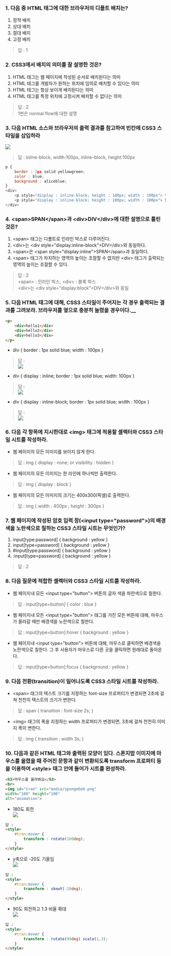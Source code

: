 ### 1. 다음 중 HTML 태그에 대한 브라우저의 디폴트 배치는?
1. 정적 배치
2. 상대 배치
3. 절대 배지
4. 고정 배치

> 답 : 1

### 2. CSS3에서 배치의 의미를 잘 설명한 것은?
1. HTML 태그는 웹 페이지에 작성된 순서로 배치된다는 의미
2. HTML 태그를 개발자가 원하는 위치에 임의로 배치할 수 있다는 의미
3. HTML 태그는 항상 보이게 배치된다는 의미
4. HTML 태그를 특정 위치에 고정시켜 배치할 수 없다는 의미

> 답 : 2  
> 1번은 normal flow에 대한 설명  

### 3. 다음 HTML 소스와 브라우저의 출력 결과를 참고하여 빈칸에 CSS3 스타일을 삽입하라

![](../Img/Practice5_1.png)  
> 답 : inline-block, width:100px, inline-block, height:100px

```JavaScript
p {
    border : 2px solid yellowgreen;
    color : blue;
    background : aliceblue;
}
<div>
    <p style="display : inline-block; height : 100px; width : 100px"> 학생 여러분을 정말로 사랑합니다. 특히 1학년을. </p>
    <p style="display : inline-block; height : 100px; width : 100px"> 물론 3, 4 학년 학생 여러분도 무척 사랑하지요!</p>
</div>
```

### 4. \<span>SPAN\</span>과 \<div>DIV\</div>에 대한 설명으로 틀린 것은?

1. \<span> 태그는 디폴트로 인라인 박스로 다루어진다.
2. \<div>는 \<div style="display:inline-block">DIV\</div>와 동일하다.
3. \<span>은 \<span style="display:inline">SPAN\</span>과 동일하다.
4. \<span> 태그가 차지하는 영역의 높이는 조절할 수 없지만 \<div> 태그가 출력되는 영역의 높이는 조절할 수 있다. 

> 답 : 2  
> \<span> : 인라인 박스, \<div> : 블록 박스  
> \<div>는 \<div style="display:block">DIV\</div>와 동일

### 5. 다음 HTML 태그에 대해, CSS3 스타일이 주어지는 각 경우 출력되는 결과를 그려보라. 브라우저를 옆으로 충분히 늘렸을 경우이다.__

```HTML
<p>
    <div>hello1</div>
    <div>hello2</div>
    <div>hello3</div>
</p>
```


- div { border : 1px solid blue; width : 100px }
> 답 :  
> ![](../Img/Practice5_2.png)
- div { display : inline; border : 1px solid blue; width: 100px }
> 답 :  
> ![](../Img/Practice5_3.png)
- div { display : inline-block; border : 1px solid blue; width : 100px }
> 답 :  
> ![](../Img/Practice5_4.png)

### 6. 다음 각 항목에 지시한대로 \<img> 태그에 적용할 셀렉터와 CSS3 스타일 시트를 작성하라.

- 웹 페이지의 모든 이미지를 보이지 않게 한다.
> 답 : img { display : none; or visibility : hidden }

- 웹 페이지의 모든 이미지는 한 라인에 하나씩만 출력한다.
> 답 : img { display : block } 

- 웹 페이지의 모든 이미지의 크기는 400x300(픽셀)로 출력한다.
> 답 : img { width : 400px ; height : 300px }

### 7. 웹 페이지에 작성된 암호 입력 창(\<input type="password">)의 배경색을 노란색으로 칠하는 CSS3 스타일 시트는 무엇인가?

1. input[type:password] { background : yellow }
2. input[type=password] { background : yellow }
3. #input[type:password] { background : yellow }
4. :input[type=password] { background : yellow }

> 답 : 2

### 8. 다음 질문에 적합한 셀렉터와 CSS3 스타일 시트를 작성하라.

- 웹 페이지내 모든 \<input type="button"> 버튼의 글자 색을 파란색으로 칠한다.
> 답 : input[type=button] { color : blue }

- 웹 페이지내 모든 \<input type="button"> 태그를 가진 모든 버튼에 대해, 마우스가 올라갈 때만 배경색을 노란색으로 칠한다.
> 답 : input[type=button]:hover { background : yellow }

- 웹 페이지내 \<input type="button"> 버튼에 대해, 마우스로 클릭하면 배경색을 노란색으로 칠한다. 그 후 사용자가 마우스로 다른 곳을 클릭하면 원래대로 돌아온다.
> 답 : input[type=button]:focus { background : yellow }

### 9. 다음 전환(transition)이 일어나도록 CSS3 스타일 시트를 작성하라.

- \<span> 태그의 텍스트 크기를 지정하는 font-size 프로퍼티가 변경되면 2초에 걸쳐 천천히 텍스트의 크기가 변한다.
> 답 : span { transition : font-size 2s; }

- \<img> 태그의 폭을 지정하는 width 프로퍼티가 변경되면, 3초에 걸쳐 천천히 이미지 폭이 변한다.
> 답 : img { transition : width 3s; }

### 10. 다음과 같은 HTML 태그와 출력된 모양이 있다. 스폰지밥 이미지에 마우스를 올렸을 때 주어진 문항과 같이 변환되도록 transform 프로퍼티 등을 이용하여 \<style> 태그 안에 들어가 시트를 완성하라.

```HTML
<h3>마우스를 올려봐요</h3>
<hr>
<img id="tran" src="media/spongebob.png" 
width="100" height="100"
alt="animation">
```

- 180도 회전  
![](../Img/Practice5_5.png)

```HTML
답 :
<style> 
    #tran:hover {
        transform : rotate(180deg);
    }
</style> 
```

- y축으로 -20도 기울임  
![](../Img/Practice5_6.png)

```HTML
답 :
<style> 
    #tran:hover {
        transform : skewY(-20deg);
    }
</style> 
```

- 90도 회전하고 1:3 비율 확대  
![](../Img/Practice5_7.png) 

```HTML
답 :
<style>
    #tran:hover {
        transform : rotate(90deg) scale(1,3);
    }
</style> 
```